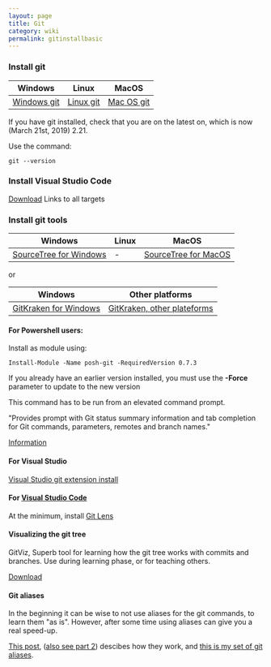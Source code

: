 ```yaml
---
layout: page
title: Git
category: wiki
permalink: gitinstallbasic
---
```


### Install git

| Windows | Linux | MacOS |
|----|----|----|
| [Windows git](https://git-scm.com/download/win) | [Linux git](https://git-scm.com/download/linux) |[ Mac OS git](https://git-scm.com/download/mac) |

If you have git installed, check that you are on the latest on, which is now (March 21st, 2019) 2.21.

Use the command:
```
git --version
```



### Install Visual Studio Code

[Download](https://code.visualstudio.com/download)   Links to all targets

### Install git tools

| Windows | Linux | MacOS |
|----|----|----|
| [SourceTree for Windows](https://product-downloads.atlassian.com/software/sourcetree/windows/ga/SourceTreeSetup-3.0.17.exe?_ga=2.247612480.698735789.1553020656-1415669506.1553020656) | - | [SourceTree for MacOS](https://product-downloads.atlassian.com/software/sourcetree/ga/Sourcetree_3.1.1_213.zip?_ga=2.247612480.698735789.1553020656-1415669506.1553020656) |

or

| Windows | Other platforms |
|----|----|
| [GitKraken for Windows](https://www.gitkraken.com/download/windows64) | [GitKraken, other plateforms](https://www.gitkraken.com/download) |

#### For Powershell users:
Install as module using:
``` 
Install-Module -Name posh-git -RequiredVersion 0.7.3  
```
If you already have an earlier version installed, you must use the **-Force** parameter to update to the new version

This command has to be run from an elevated command prompt.

"Provides prompt with Git status summary information and tab completion for Git commands, parameters, remotes and branch names."

[Information](https://www.powershellgallery.com/packages/posh-git/0.7.3) 


#### For Visual Studio

[Visual Studio git extension install](gitinstall)

#### For [Visual Studio Code](https://code.visualstudio.com/download)

At the minimum, install [Git Lens](https://marketplace.visualstudio.com/items?itemName=eamodio.gitlens)


#### Visualizing the git tree

GitViz, Superb tool for learning how the git tree works with commits and branches. Use during learning phase, or for teaching others. 

[Download](https://github.com/Readify/GitViz/releases)

#### Git aliases

In the beginning it can be wise to not use aliases for the git commands, to learn them "as is".  However, after some time using aliases can give you a real speed-up. 

[This post](http://hermit.no/visual-studio-and-vsts-git-extend-the-git-command-line-to-speed-up-your-workflow-part-1/), ([also see part 2](http://hermit.no/visual-studio-and-azure-devops-git-extend-the-git-command-line-with-server-commands-part-2/)) descibes how they work, and [this is my set of git aliases](https://gist.githubusercontent.com/OsirisTerje/e9d06c627405f576e6ebf85e2c09f3c4/raw/f34398cbe3eccccbfd5d58df3c4541f99ea47b84/GitAliases).
